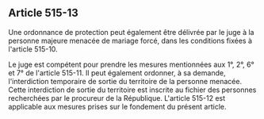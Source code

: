 Article 515-13
----
Une ordonnance de protection peut également être délivrée par le juge à la
personne majeure menacée de mariage forcé, dans les conditions fixées à
l'article 515-10.

Le juge est compétent pour prendre les mesures mentionnées aux 1°, 2°, 6° et 7°
de l'article 515-11. Il peut également ordonner, à sa demande, l'interdiction
temporaire de sortie du territoire de la personne menacée. Cette interdiction de
sortie du territoire est inscrite au fichier des personnes recherchées par le
procureur de la République. L'article 515-12 est applicable aux mesures prises
sur le fondement du présent article.
